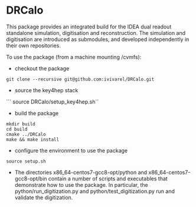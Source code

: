 # DRCalo

This package provides an integrated build for the IDEA dual readout standalone simulation, digitisation and reconstruction. The simulation and digitisation are introduced as submodules, and developed independently in their own repositories.

To use the package (from a machine mounting /cvmfs): 
* checkout the package 

```git clone --recursive git@github.com:ivivarel/DRCalo.git```

* source the key4hep stack 

``` source DRCalo/setup_key4hep.sh``

* build the package
```
mkdir build 
cd build 
cmake ../DRCalo
make && make install
```
* configure the environment to use the package

```source setup.sh```
* The directories x86_64-centos7-gcc8-opt/python and x86_64-centos7-gcc8-opt/bin contain a number of scripts and executables that demonstrate how to use the package. In particular, the python/run_digitization.py and python/test_digitization.py run and validate the digitization.  
   
